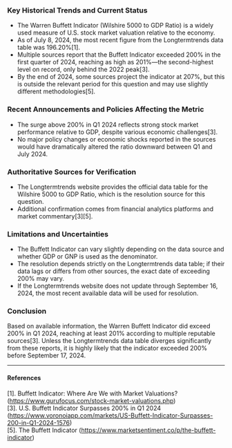 ### Key Historical Trends and Current Status

- The Warren Buffett Indicator (Wilshire 5000 to GDP Ratio) is a widely used measure of U.S. stock market valuation relative to the economy.
- As of July 8, 2024, the most recent figure from the Longtermtrends data table was 196.20%[1].
- Multiple sources report that the Buffett Indicator exceeded 200% in the first quarter of 2024, reaching as high as 201%—the second-highest level on record, only behind the 2022 peak[3].
- By the end of 2024, some sources project the indicator at 207%, but this is outside the relevant period for this question and may use slightly different methodologies[5].

### Recent Announcements and Policies Affecting the Metric

- The surge above 200% in Q1 2024 reflects strong stock market performance relative to GDP, despite various economic challenges[3].
- No major policy changes or economic shocks reported in the sources would have dramatically altered the ratio downward between Q1 and July 2024.

### Authoritative Sources for Verification

- The Longtermtrends website provides the official data table for the Wilshire 5000 to GDP Ratio, which is the resolution source for this question.
- Additional confirmation comes from financial analytics platforms and market commentary[3][5].

### Limitations and Uncertainties

- The Buffett Indicator can vary slightly depending on the data source and whether GDP or GNP is used as the denominator.
- The resolution depends strictly on the Longtermtrends data table; if their data lags or differs from other sources, the exact date of exceeding 200% may vary.
- If the Longtermtrends website does not update through September 16, 2024, the most recent available data will be used for resolution.

### Conclusion

Based on available information, the Warren Buffett Indicator did exceed 200% in Q1 2024, reaching at least 201% according to multiple reputable sources[3]. Unless the Longtermtrends data table diverges significantly from these reports, it is highly likely that the indicator exceeded 200% before September 17, 2024.

---

#### References

[1]. Buffett Indicator: Where Are We with Market Valuations? (https://www.gurufocus.com/stock-market-valuations.php)  
[3]. U.S. Buffett Indicator Surpasses 200% in Q1 2024 (https://www.voronoiapp.com/markets/US-Buffett-Indicator-Surpasses-200-in-Q1-2024-1576)  
[5]. The Buffett Indicator (https://www.marketsentiment.co/p/the-buffett-indicator)